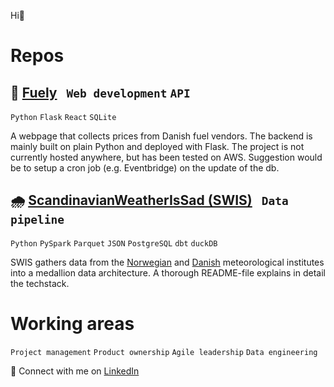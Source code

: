 Hi👋 

# Repos 
## 🔋 [Fuely](https://github.com/NicklasStiborg/Fuely) &nbsp; `Web development` `API`
`Python` `Flask` `React` `SQLite`

A webpage that collects prices from Danish fuel vendors. The backend is mainly built on plain Python and deployed with Flask. The project is not currently hosted anywhere, but has been tested on AWS. Suggestion would be to setup a cron job (e.g. Eventbridge) on the update of the db. 

## 🌧️ [ScandinavianWeatherIsSad (SWIS)](https://github.com/NicklasStiborg/ScandinavianWeatherIsSad-SWIS-) &nbsp; `Data pipeline` 
`Python` `PySpark` `Parquet` `JSON` `PostgreSQL` `dbt` `duckDB`

SWIS gathers data from the [Norwegian](https://frost.met.no) and [Danish](https://www.dmi.dk) meteorological institutes into a medallion data architecture. A thorough README-file explains in detail the techstack.

# Working areas
`Project management` `Product ownership` `Agile leadership` `Data engineering`

💼 Connect with me on [LinkedIn](https://www.linkedin.com/in/nist361295/)

<!---
NicklasStiborg/NicklasStiborg is a ✨ special ✨ repository because its `README.md` (this file) appears on your GitHub profile.
You can click the Preview link to take a look at your changes.
--->
